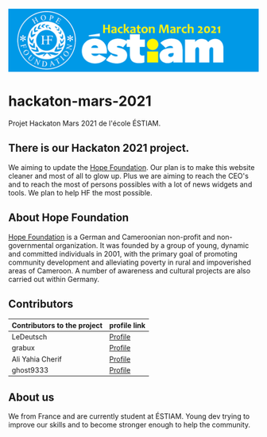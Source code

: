![Banner](images/banner.jpg)

# hackaton-mars-2021
Projet Hackaton Mars 2021 de l'école ÉSTIAM. 

## There is our Hackaton 2021 project.

We aiming to update the [Hope Foundation](https://www.hope-found.org/).
Our plan is to make this website cleaner and most of all to glow up.
Plus we are aiming to reach the CEO's and to reach the most of persons possibles with a lot of news widgets and tools.
We plan to help HF the most possible.

## About Hope Foundation

[Hope Foundation](https://www.hope-found.org/) is a German and Cameroonian non-profit and non-governmental organization. It was founded by a group of young, dynamic and committed individuals in 2001, with the primary goal of promoting community development and alleviating poverty in rural and impoverished areas of Cameroon. A number of awareness and cultural projects are also carried out within Germany.


## Contributors

| Contributors to the project | profile link |
| ------ | ------ |
| LeDeutsch | [Profile](https://github.com/LeDeutsch)  |
| grabux | [Profile](https://github.com/grabux)  |
| Ali Yahia Cherif | [Profile](https://github.com/21-Eyeshield)  |
| ghost9333 | [Profile](https://github.com/ghost9333)  |


## About us

We from France and are currently student at ÉSTIAM.
Young dev trying to improve our skills and to become stronger enough to help the community.

